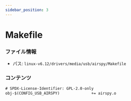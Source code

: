 ```yaml
---
sidebar_position: 3
---
```

# Makefile

### ファイル情報

- パス: `linux-v6.12/drivers/media/usb/airspy/Makefile`

### コンテンツ

```txt
# SPDX-License-Identifier: GPL-2.0-only
obj-$(CONFIG_USB_AIRSPY)              += airspy.o

```
